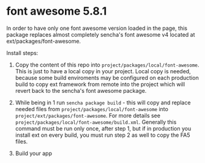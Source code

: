 # font awesome 5.8.1

In order to have only one font awesome version loaded in the page, this package replaces almost completely sencha's font awesome v4 located at ext/packages/font-awesome.

Install steps:

1. Copy the content of this repo into `project/packages/local/font-awesome`. This is just to have a local copy in your project. Local copy is needed, because some build enviroments may be configured on each production build to copy ext framework from remote into the project which will revert back to the sencha's font awesome package.

2. While being in 1 run `sencha package build` - this will copy and replace needed files from `project/packages/local/font-awesome` into `project/ext/packages/font-awesome`. For more details see `project/packages/local/font-awesome/build.xml`. Generally this command must be run only once, after step 1, but if in production you install ext on every build, you must run step 2 as well to copy the FA5 files.

3. Build your app